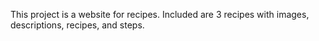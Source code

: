 This project is a website for recipes. Included are 3 recipes with images, descriptions, recipes, and steps.